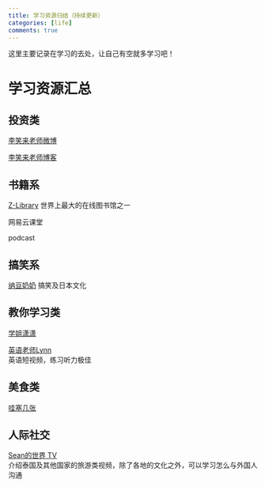 ```yaml
---
title: 学习资源归结（持续更新）
categories: [life]
comments: true
---
```


这里主要记录在学习的去处，让自己有空就多学习吧！

# 学习资源汇总

## 投资类

[李笑来老师微博](https://weibo.com/u/1576218000/) 

[李笑来老师博客](http://lixiaolai.com/) 

## 书籍系

[Z-Library](https://zh.hk1lib.org/)
世界上最大的在线图书馆之一

网易云课堂

podcast

## 搞笑系

[纳豆奶奶](https://space.bilibili.com/6574487)
搞笑及日本文化

## 教你学习类

[学姐潇潇](https://space.bilibili.com/24919812)

[英语老师Lynn](https://space.bilibili.com/1543986290)  
英语短视频，练习听力极佳

## 美食类

[哇塞几张](https://space.bilibili.com/485704862)

## 人际社交

[Sean的世界 TV](https://www.youtube.com/channel/UCPmbIdXZzLDHNR0PejH0iEQ)  
介绍泰国及其他国家的旅游类视频，除了各地的文化之外，可以学习怎么与外国人沟通
